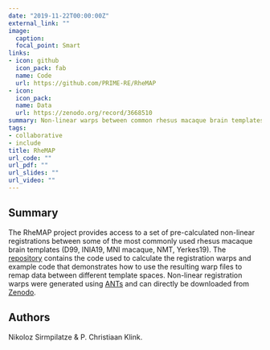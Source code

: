 ```yaml
---
date: "2019-11-22T00:00:00Z"
external_link: ""
image:
  caption:
  focal_point: Smart
links:
- icon: github
  icon_pack: fab
  name: Code
  url: https://github.com/PRIME-RE/RheMAP
- icon:
  icon_pack:
  name: Data
  url: https://zenodo.org/record/3668510
summary: Non-linear warps between common rhesus macaque brain templates. 
tags:
- collaborative
- include
title: RheMAP
url_code: ""
url_pdf: ""
url_slides: ""
url_video: ""
---
```


## Summary
The RheMAP project provides access to a set of pre-calculated non-linear registrations between some of the most commonly used rhesus macaque brain templates (D99, INIA19, MNI macaque, NMT, Yerkes19). The [repository](https://github.com/PRIME-RE/RheMAP) contains the code used to calculate the registration warps and example code that demonstrates how to use the resulting warp files to remap data between different template spaces. Non-linear registration warps were generated using [ANTs](http://stnava.github.io/ANTs/) and can directly be downloaded from [Zenodo](https://zenodo.org/record/3668510).

## Authors
Nikoloz Sirmpilatze & P. Christiaan Klink.

